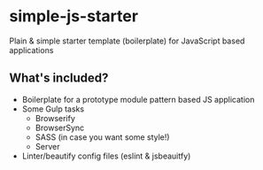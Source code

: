 # simple-js-starter
Plain &amp; simple starter template (boilerplate) for JavaScript based applications


## What's included?

* Boilerplate for a prototype module pattern based JS application
* Some Gulp tasks
    * Browserify
    * BrowserSync
    * SASS (in case you want some style!)
    * Server
* Linter/beautify config files (eslint & jsbeauitfy)